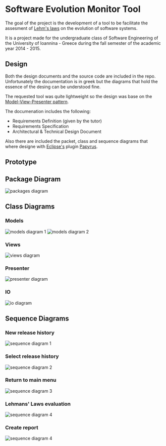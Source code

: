 Software Evolution Monitor Tool
=========

The goal of the project is the development of a tool to be facilitate the assesment of [Lehm's laws](http://en.wikipedia.org/wiki/Lehman's_laws_of_software_evolution) on the evolution of software systems.

It is a project made for the undergraduate class of Software Engineering of the University of Ioannina - Greece during the fall semester of the academic year 2014 - 2015.

## Design

Both the design documents and the source code are included in the repo. Unfortunately the documentation is in greek but the diagrams that hold the essence of the desing can be understood fine.

The requested tool was quite lightweight so the design was base on the [Model-View-Presenter pattern](http://en.wikipedia.org/wiki/Model–view–presenter).

The documenation includes the following:
* Requirements Definition (given by the tutor)
* Requirements Specification
* Architectural & Technical Design Document

Also there are included the packet, class and sequence diagrams that where designe with [Eclipse's](http://eclipse.org) plugin [Papyrus](http://eclipse.org/papyrus/).

## Prototype

## Package Diagram
![packages diagram](https://raw.githubusercontent.com/kabamarules/SEMonitor/master/design/diagrams/Packages.png)

## Class Diagrams

### Models
![models diagram 1](https://raw.githubusercontent.com/kabamarules/SEMonitor/master/design/diagrams/Model1.png)
![models diagram 2](https://raw.githubusercontent.com/kabamarules/SEMonitor/master/design/diagrams/Model2.png)

### Views
![views diagram](https://raw.githubusercontent.com/kabamarules/SEMonitor/master/design/diagrams/Views.png)

### Presenter
![presenter diagram](https://raw.githubusercontent.com/kabamarules/SEMonitor/master/design/diagrams/Presenter.png)

### IO

![io diagram](https://github.com/kabamarules/SEMonitor/blob/master/design/diagrams/IO.png)

## Sequence Diagrams

### New release history
![sequence diagram 1](https://raw.githubusercontent.com/kabamarules/SEMonitor/master/design/diagrams/sd-2.2.1.png)

### Select release history
![sequence diagram 2](https://raw.githubusercontent.com/kabamarules/SEMonitor/master/design/diagrams/sd-2.2.2.png)

### Return to main menu
![sequence diagram 3](https://raw.githubusercontent.com/kabamarules/SEMonitor/master/design/diagrams/sd-2.2.3.png)

### Lehmans' Laws evaluation
![sequence diagram 4](https://raw.githubusercontent.com/kabamarules/SEMonitor/master/design/diagrams/sd-2.2.4-11.png)

### Create report
![sequence diagram 4](https://raw.githubusercontent.com/kabamarules/SEMonitor/master/design/diagrams/sd-2.2.12.png)
